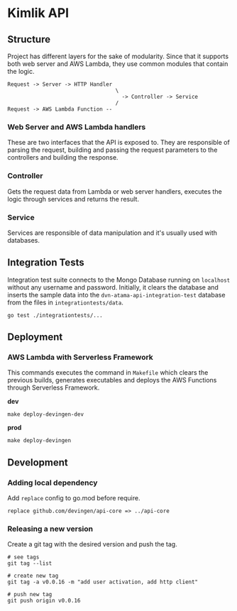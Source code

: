 # Kimlik API

## Structure
Project has different layers for the sake of modularity. Since that it supports both web server and AWS Lambda, 
they use common modules that contain the logic.

```
Request -> Server -> HTTP Handler  
                                  \
                                    -> Controller -> Service
                                  /
Request -> AWS Lambda Function --
```

### Web Server and AWS Lambda handlers
These are two interfaces that the API is exposed to. They are responsible of parsing the request,
building and passing the request parameters to the controllers and building the response.

### Controller
Gets the request data from Lambda or web server handlers, executes the logic through services and returns the result.

### Service
Services are responsible of data manipulation and it's usually used with databases.

## Integration Tests

Integration test suite connects to the Mongo Database running on `localhost` without any username and password.
Initially, it clears the database and inserts the sample data into the `dvn-atama-api-integration-test` 
database from the files in `integrationtests/data`.

```shell
go test ./integrationtests/...
```

## Deployment

### AWS Lambda with Serverless Framework

This commands executes the command in `Makefile` which clears the previous builds,
generates executables and deploys the AWS Functions through Serverless Framework.

**dev**
```shell
make deploy-devingen-dev
```

**prod**
```shell
make deploy-devingen
```

## Development

### Adding local dependency

Add `replace` config to go.mod before require.

```
replace github.com/devingen/api-core => ../api-core
```

### Releasing a new version

Create a git tag with the desired version and push the tag.

```
# see tags
git tag --list

# create new tag
git tag -a v0.0.16 -m "add user activation, add http client"

# push new tag
git push origin v0.0.16
```